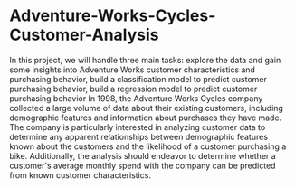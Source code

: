 # Adventure-Works-Cycles-Customer-Analysis
In this project, we will handle three main tasks:  explore the data and gain some insights into Adventure Works customer characteristics and purchasing behavior, build a classification model to predict customer purchasing behavior, build a regression model to predict customer purchasing behavior
In 1998, the Adventure Works Cycles company collected a large volume of data about their existing customers, including demographic features and information about purchases they have made. The company is particularly interested in analyzing customer data to determine any apparent relationships between demographic features known about the customers and the likelihood of a customer purchasing a bike. Additionally, the analysis should endeavor to determine whether a customer's average monthly spend with the company can be predicted from known customer characteristics.
